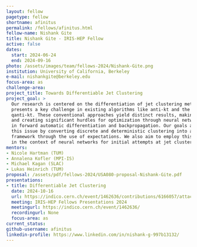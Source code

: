 ```yaml
---
layout: fellow
pagetype: fellow
shortname: afinitus
permalink: /fellows/afinitus.html
fellow-name: Nishank Gite
title: Nishank Gite - IRIS-HEP Fellow
active: false
dates:
  start: 2024-06-24
  end: 2024-09-16
photo: /assets/images/team/fellows-2024/Nishank-Gite.png
institution: University of California, Berkeley
e-mail: nishankgite@berkeley.edu
focus-area: as
challenge-area:
project_title: Towards Differentiable Jet Clustering
project_goal: >
  Our research is centered on the differentiation of jet clustering methods, which
  presents a key challenge in existing algorithms like anti-kt and the more recent
  qanti-kt. These conventional approaches yield distinct results, making them non-differentiable
  and creating significant hurdles for optimization through neural networks, especially
  in forward automatic differentiation and backpropagation. Our goals are to address
  this issue by converting discrete and deterministic clustering into a probabilistic
  framework through the use of expectations. We also aim to employ this framework
  in the context of neural networks for initial attempts at jet clustering optimization.
mentors:
- Nicole Hartman (TUM)
- Annalena Kofler (MPI-IS)
- Michael Kagan (SLAC)
- Lukas Heinrich (TUM)
proposal: /assets/pdf/fellows-2024/USA080-proposal-Nishank-Gite.pdf
presentations:
- title: Differentiable Jet Clustering
  date: 2024-10-16
  url: https://indico.cern.ch/event/1462636/contributions/6166057/attachments/2949385/5183918/IRISHEP%20Final%20Presentation%20-%20Differentiable%20Jet%20Clustering%20-%20Nishank%20Gite.pdf
  meeting: IRIS-HEP Fellows Presentations 2024
  meetingurl: https://indico.cern.ch/event/1462636/
  recordingurl: None
  focus-area: as
current_status:
github-username: afinitus
linkedin-profile: https://www.linkedin.com/in/nishank-g-997b13132/
---
```

